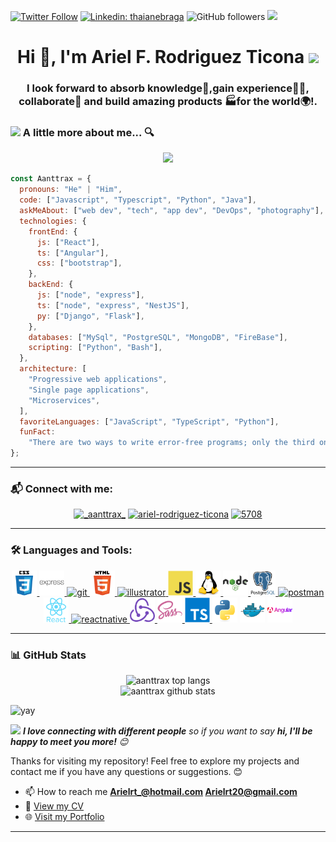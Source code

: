 [![Twitter Follow](https://img.shields.io/twitter/follow/_aanttrax_?label=Follow&link=https://twitter.com/_aanttrax_/)](https://twitter.com/_aanttrax_/)
[![Linkedin: thaianebraga](https://img.shields.io/badge/-ariel-blue?style=flat-square&logo=Linkedin&logoColor=white&link=https://www.linkedin.com/in/ariel-rodriguez-ticona/)](https://www.linkedin.com/in/ariel-rodriguez-ticona/)
![GitHub followers](https://img.shields.io/github/followers/Aanttrax?label=Follow&style=social)
![](https://komarev.com/ghpvc/?username=aanttrax&label=Profile%20views&color=0e75b6&style=flat)

<h1 style="text-align: center;">Hi 👋, I'm Ariel F. Rodriguez Ticona  <img src="https://media.giphy.com/media/12oufCB0MyZ1Go/giphy.gif" width="50"></h1>
<h3 style="text-align: center;">I look forward to absorb knowledge🧠,gain experience👨‍🏭, collaborate🤝 and build amazing products 🏭for the world🌍!.</h3>

### <img src="https://media.giphy.com/media/VgCDAzcKvsR6OM0uWg/giphy.gif" width="50"> A little more about me... 🔍

<div style="text-align: center;">
    <img src="https://media.giphy.com/media/M9gbBd9nbDrOTu1Mqx/giphy.gif" width="230">
</div>

```javascript
const Aanttrax = {
  pronouns: "He" | "Him",
  code: ["Javascript", "Typescript", "Python", "Java"],
  askMeAbout: ["web dev", "tech", "app dev", "DevOps", "photography"],
  technologies: {
    frontEnd: {
      js: ["React"],
      ts: ["Angular"],
      css: ["bootstrap"],
    },
    backEnd: {
      js: ["node", "express"],
      ts: ["node", "express", "NestJS"],
      py: ["Django", "Flask"],
    },
    databases: ["MySql", "PostgreSQL", "MongoDB", "FireBase"],
    scripting: ["Python", "Bash"],
  },
  architecture: [
    "Progressive web applications",
    "Single page applications",
    "Microservices",
  ],
  favoriteLanguages: ["JavaScript", "TypeScript", "Python"],
  funFact:
    "There are two ways to write error-free programs; only the third one works",
};
```

---

### 📬 Connect with me:

<p style="text-align: center;">
<a href="https://twitter.com/_aanttrax_" target="blank"><img src="https://raw.githubusercontent.com/rahuldkjain/github-profile-readme-generator/master/src/images/icons/Social/twitter.svg" alt="_aanttrax_" height="30" width="40" /></a>
<a href="https://linkedin.com/in/ariel-rodriguez-ticona" target="blank"><img src="https://raw.githubusercontent.com/rahuldkjain/github-profile-readme-generator/master/src/images/icons/Social/linked-in-alt.svg" alt="ariel-rodriguez-ticona" height="30" width="40" /></a>
<a href="https://discord.gg/5708" target="blank"><img src="https://raw.githubusercontent.com/rahuldkjain/github-profile-readme-generator/master/src/images/icons/Social/discord.svg" alt="5708" height="30" width="40" /></a>
</p>

---

### 🛠️ Languages and Tools:

<p style="text-align: center;"><a href="/"> <img src="https://raw.githubusercontent.com/devicons/devicon/master/icons/css3/css3-original-wordmark.svg" alt="css3" width="40" height="40"/> </a> <a href="/"> <img src="https://raw.githubusercontent.com/devicons/devicon/master/icons/express/express-original-wordmark.svg" alt="express" width="40" height="40"/> </a> <a href="/"> <img src="https://www.vectorlogo.zone/logos/git-scm/git-scm-icon.svg" alt="git" width="40" height="40"/> </a> <a href="/"> <img src="https://raw.githubusercontent.com/devicons/devicon/master/icons/html5/html5-original-wordmark.svg" alt="html5" width="40" height="40"/> </a> <a href="/"> <img src="https://www.vectorlogo.zone/logos/adobe_illustrator/adobe_illustrator-icon.svg" alt="illustrator" width="40" height="40"/> </a> <a href="/"> <img src="https://raw.githubusercontent.com/devicons/devicon/master/icons/javascript/javascript-original.svg" alt="javascript" width="40" height="40"/> </a> <a href="/"> <img src="https://raw.githubusercontent.com/devicons/devicon/master/icons/linux/linux-original.svg" alt="linux" width="40" height="40"/> </a> <a href="/"> <img src="https://raw.githubusercontent.com/devicons/devicon/master/icons/nodejs/nodejs-original-wordmark.svg" alt="nodejs" width="40" height="40"/> </a> <a href="/"> <img src="https://raw.githubusercontent.com/devicons/devicon/master/icons/postgresql/postgresql-original-wordmark.svg" alt="postgresql" width="40" height="40"/> </a> <a href="/"> <img src="https://www.vectorlogo.zone/logos/getpostman/getpostman-icon.svg" alt="postman" width="40" height="40"/> </a> <a href="/"> <img src="https://raw.githubusercontent.com/devicons/devicon/master/icons/react/react-original-wordmark.svg" alt="react" width="40" height="40"/> </a> <a href="/"> <img src="https://reactnative.dev/img/header_logo.svg" alt="reactnative" width="40" height="40"/> </a> <a href="/"> <img src="https://raw.githubusercontent.com/devicons/devicon/master/icons/redux/redux-original.svg" alt="redux" width="40" height="40"/> </a> <a href="/"> <img src="https://raw.githubusercontent.com/devicons/devicon/master/icons/sass/sass-original.svg" alt="sass" width="40" height="40"/> </a> <a href="/" > <img src="https://raw.githubusercontent.com/devicons/devicon/master/icons/typescript/typescript-original.svg" alt="typescript" width="40" height="40"/> </a> <a href="/" ><img src="https://raw.githubusercontent.com/devicons/devicon/master/icons/python/python-original.svg" title="Python" alt="Python" width="40" height="40"/></a> <a href="/">  <img src="https://raw.githubusercontent.com/devicons/devicon/master/icons/docker/docker-original.svg" title="Docker" alt="Docker" width="40" height="40"/></a> <a><img src="https://raw.githubusercontent.com/devicons/devicon/master/icons/angular/angular-original-wordmark.svg" title="Angular" alt="Angular" width="40" height="40"/></a></p>

<!-- <p align="center"><img src="https://github-readme-stats.vercel.app/api?username=aanttrax&show_icons=true&theme=synthwave" alt="aanttrax" /></p>

<p align="center"><img src="https://github-readme-stats.vercel.app/api/top-langs/?username=aanttrax&langs_count=10&theme=tokyonight&layout=compact" alt="aanttrax" /></p> -->

---

### 📊 GitHub Stats
<div style="display: flex; flex-wrap: wrap; justify-content: center; text-align: center;">
  <div style="flex: 1 1 300px; max-width: 320px; ">
    <img style="width: 100%; height: auto;" src="https://github-readme-stats-git-masterrstaa-rickstaa.vercel.app/api/top-langs/?username=aanttrax&layout=compact&hide_border=true&title_color=ffffff&text_color=ffffff&bg_color=0d1117&langs_count=10" alt="aanttrax top langs" />
  </div>
  <div style="flex: 1 1 300px; max-width: 320px; ">
    <img style="width: 100%; height: auto;" src="https://github-readme-stats.vercel.app/api?username=aanttrax&show_icons=true&count_private=true&hide_border=true&title_color=ffffff&icon_color=6eff66&text_color=ffffff&bg_color=0d1117" alt="aanttrax github stats" />
  </div>
  
</div>


![yay](https://raw.githubusercontent.com/urbanisierung/urbanisierung/master/that-was-more-work-than-i-thought.svg)

<img style="text-align: center;" src="https://media.giphy.com/media/LnQjpWaON8nhr21vNW/giphy.gif" width="60"> <em><b>I love connecting with different people</b> so if you want to say <b>hi, I'll be happy to meet you more!</b> 😊</em>

Thanks for visiting my repository! Feel free to explore my projects and contact me if you have any questions or suggestions. 😊

- 📫 How to reach me **Arielrt_@hotmail.com Arielrt20@gmail.com**
- 📄 [View my CV](https://drive.google.com/file/d/1vIUz8dj7zTrbF0o3RmfViqfI6_hSey0H/view?usp=drive_link)
- 🌐 [Visit my Portfolio](https://aanttrax.github.io/portfolio/)

---
